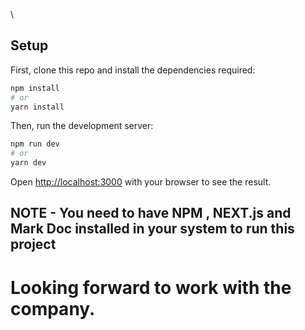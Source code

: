 \
## Setup

First, clone this repo and install the dependencies required:

```bash
npm install
# or
yarn install
```

Then, run the development server:

```bash
npm run dev
# or
yarn dev
```

Open [http://localhost:3000](http://localhost:3000) with your browser to see the result.

## NOTE - You need to have NPM , NEXT.js and Mark Doc installed in your system to run this project

# Looking forward to work with the company.
